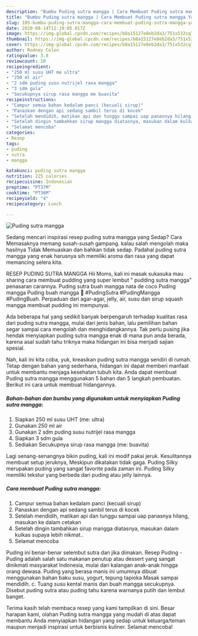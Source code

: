```yaml
---
description: "Bumbu Puding sutra mangga | Cara Membuat Puding sutra mangga Yang Bisa Manjain Lidah"
title: "Bumbu Puding sutra mangga | Cara Membuat Puding sutra mangga Yang Bisa Manjain Lidah"
slug: 185-bumbu-puding-sutra-mangga-cara-membuat-puding-sutra-mangga-yang-bisa-manjain-lidah
date: 2020-08-14T12:19:05.017Z
image: https://img-global.cpcdn.com/recipes/b8a15127e8eb2da3/751x532cq70/puding-sutra-mangga-foto-resep-utama.jpg
thumbnail: https://img-global.cpcdn.com/recipes/b8a15127e8eb2da3/751x532cq70/puding-sutra-mangga-foto-resep-utama.jpg
cover: https://img-global.cpcdn.com/recipes/b8a15127e8eb2da3/751x532cq70/puding-sutra-mangga-foto-resep-utama.jpg
author: Rodney Colon
ratingvalue: 3.8
reviewcount: 10
recipeingredient:
- "250 ml susu UHT me ultra"
- "250 ml air"
- "2 sdm puding susu nutrijel rasa mangga"
- "3 sdm gula"
- "Secukupnya sirup rasa mangga me buavita"
recipeinstructions:
- "Campur semua bahan kedalam panci (kecuali sirup)"
- "Panaskan dengan api sedang sambil terus di kocek"
- "Setelah mendidih, matikan api dan tunggu sampai uap panasnya hilang, masukan ke dalam cetakan"
- "Setelah dingin tambahkan sirup mangga diatasnya, masukan dalam kulkas supaya lebih nikmat.."
- "Selamat mencoba"
categories:
- Resep
tags:
- puding
- sutra
- mangga

katakunci: puding sutra mangga 
nutrition: 225 calories
recipecuisine: Indonesian
preptime: "PT37M"
cooktime: "PT36M"
recipeyield: "4"
recipecategory: Lunch

---
```



![Puding sutra mangga](https://img-global.cpcdn.com/recipes/b8a15127e8eb2da3/751x532cq70/puding-sutra-mangga-foto-resep-utama.jpg)

Sedang mencari inspirasi resep puding sutra mangga yang Sedap? Cara Memasaknya memang susah-susah gampang. kalau salah mengolah maka hasilnya Tidak Memuaskan dan bahkan tidak sedap. Padahal puding sutra mangga yang enak harusnya sih memiliki aroma dan rasa yang dapat memancing selera kita.

RESEP PUDING SUTRA MANGGA Hii Moms, kali ini masak sukasuka mau sharing cara membuat pudding yang super lembut &#34; pudding sutra mangga&#34; penasaran carannya. Puding sutra buah mangga nata de coco Puding mangga Puding buah mangga 💟 #PudingSutra #PudingMangga #PudingBuah. Perpaduan dari agar-agar, jelly, air, susu dan sirup squash mangga membuat pudding ini mempunyai.

Ada beberapa hal yang sedikit banyak berpengaruh terhadap kualitas rasa dari puding sutra mangga, mulai dari jenis bahan, lalu pemilihan bahan segar sampai cara mengolah dan menghidangkannya. Tak perlu pusing jika hendak menyiapkan puding sutra mangga enak di mana pun anda berada, karena asal sudah tahu triknya maka hidangan ini bisa menjadi sajian spesial.


Nah, kali ini kita coba, yuk, kreasikan puding sutra mangga sendiri di rumah. Tetap dengan bahan yang sederhana, hidangan ini dapat memberi manfaat untuk membantu menjaga kesehatan tubuh kita. Anda dapat membuat Puding sutra mangga menggunakan 5 bahan dan 5 langkah pembuatan. Berikut ini cara untuk membuat hidangannya.

<!--inarticleads1-->

##### Bahan-bahan dan bumbu yang digunakan untuk menyiapkan Puding sutra mangga:

1. Siapkan 250 ml susu UHT (me: ultra)
1. Gunakan 250 ml air
1. Gunakan 2 sdm puding susu nutrijel rasa mangga
1. Siapkan 3 sdm gula
1. Sediakan Secukupnya sirup rasa mangga (me: buavita)


Lagi senang-senangnya bikin puding, kali ini modif pakai jeruk. Kesulitannya membuat setup jeruknya, Meskipun dikatakan tidak gaga. Puding Silky merupakan puding yang sangat favorite pada zaman ini. Puding Silky memiliki tekstur yang berbeda dari puding atau jelly lainnya. 

<!--inarticleads2-->

##### Cara membuat Puding sutra mangga:

1. Campur semua bahan kedalam panci (kecuali sirup)
1. Panaskan dengan api sedang sambil terus di kocek
1. Setelah mendidih, matikan api dan tunggu sampai uap panasnya hilang, masukan ke dalam cetakan
1. Setelah dingin tambahkan sirup mangga diatasnya, masukan dalam kulkas supaya lebih nikmat..
1. Selamat mencoba


Puding ini benar-benar selembut sutra dan jika dimakan. Resep Puding - Puding adalah salah satu makanan penutup atau dessert yang sangat dinikmati masyarakat Indonesia, mulai dari kalangan anak-anak hingga orang dewasa. Puding yang berasa manis ini umumnya dibuat menggunakan bahan baku susu, yogurt, tepung tapioka Masak sampai mendidih. c. Tuang susu kental manis dan buah mangga secukupnya. Disebut puding sutra atau puding tahu karena warnanya putih dan lembut banget. 

Terima kasih telah membaca resep yang kami tampilkan di sini. Besar harapan kami, olahan Puding sutra mangga yang mudah di atas dapat membantu Anda menyiapkan hidangan yang sedap untuk keluarga/teman maupun menjadi inspirasi untuk berbisnis kuliner. Selamat mencoba!
